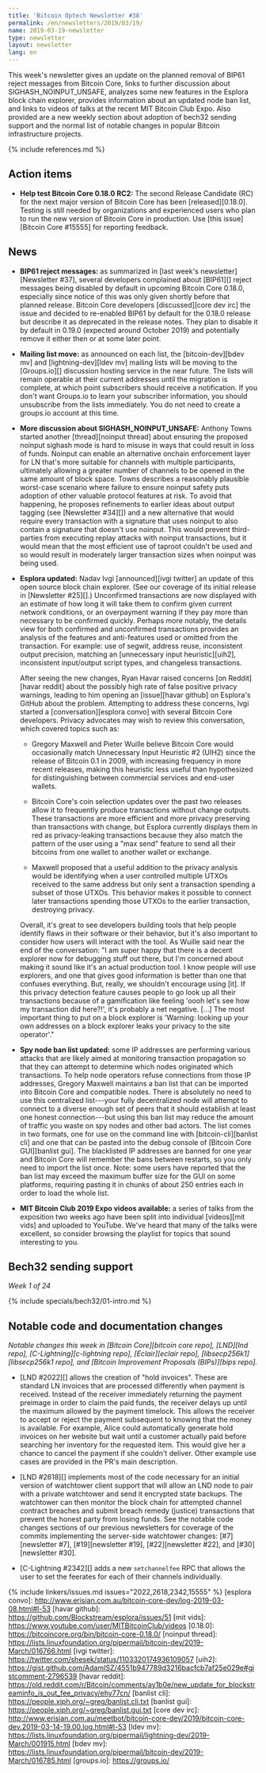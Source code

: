 ```yaml
---
title: 'Bitcoin Optech Newsletter #38'
permalink: /en/newsletters/2019/03/19/
name: 2019-03-19-newsletter
type: newsletter
layout: newsletter
lang: en
---
```

This week's newsletter gives an update on the planned removal of BIP61
reject messages from Bitcoin Core, links to further discussion about
SIGHASH_NOINPUT_UNSAFE, analyzes some new features in the Esplora block
chain explorer, provides information about an updated node ban list,
and links to videos of talks at the recent MIT Bitcoin Club Expo.  Also
provided are a new weekly section about adoption of bech32 sending
support and the normal list of notable changes in popular Bitcoin
infrastructure projects.

{% include references.md %}

## Action items

- **Help test Bitcoin Core 0.18.0 RC2:** The second Release Candidate
  (RC) for the next major version of Bitcoin Core has been [released][0.18.0].
  Testing is still needed by organizations and experienced users who
  plan to run the new version of Bitcoin Core in production.  Use [this
  issue][Bitcoin Core #15555] for reporting feedback.

## News

- **BIP61 reject messages:** as summarized in [last week's
  newsletter][Newsletter #37], several developers complained about
  [BIP61][] reject messages being disabled by default in upcoming
  Bitcoin Core 0.18.0, especially since notice of this was only given
  shortly before that planned release.  Bitcoin Core developers
  [discussed][core dev irc] the issue and decided to re-enabled BIP61 by
  default for the 0.18.0 release but describe it as deprecated in the
  release notes.  They plan to disable it by default in 0.19.0 (expected
  around October 2019) and potentially remove it either then or at some
  later point.

- **Mailing list move:** as announced on each list, the
  [bitcoin-dev][bdev mv] and [lightning-dev][ldev mv] mailing lists will
  be moving to the [Groups.io][] discussion hosting
  service in the near future.  The lists will remain operable at their
  current addresses until the migration is complete, at which point
  subscribers should receive a notification.  If you don't want
  Groups.io to learn your subscriber information, you should unsubscribe
  from the lists immediately.  You do not need to create a groups.io
  account at this time.

- **More discussion about SIGHASH_NOINPUT_UNSAFE:** Anthony Towns
  started another [thread][noinput thread] about ensuring the proposed
  noinput sighash mode is hard to misuse in ways that could result in
  loss of funds.  Noinput can enable an alternative onchain enforcement
  layer for LN that's more suitable for channels with multiple
  participants, ultimately allowing a greater number of channels to be
  opened in the same amount of block space.  Towns describes a
  reasonably plausible worst-case scenario where failure to ensure
  noinput safety puts adoption of other valuable protocol features at
  risk.  To avoid that happening, he proposes refinements to earlier
  ideas about output tagging (see [Newsletter #34][]) and a new
  alternative that would require every transaction with a signature that
  uses noinput to also contain a signature that doesn't use noinput.
  This would prevent third-parties from executing replay attacks with
  noinput transactions, but it would mean that the most efficient use of
  taproot couldn't be used and so would result in
  moderately larger transaction sizes when noinput was being used.

- **Esplora updated:** Nadav Ivgi [announced][ivgi twitter] an update of
  this open source block chain explorer.  (See our coverage of its
  initial release in [Newsletter #25][].)  Unconfirmed transactions are
  now displayed with an estimate of how long it will take them to
  confirm given current network conditions, or an overpayment warning if
  they pay more than necessary to be confirmed quickly.  Perhaps more
  notably, the details view for both confirmed and unconfirmed
  transactions provides an analysis of the features and anti-features
  used or omitted from the transaction.  For example: use of segwit,
  address reuse, inconsistent output precision, matching an [unnecessary
  input heuristic][uih2], inconsistent input/output script types, and
  changeless transactions.

    After seeing the new changes, Ryan Havar raised concerns [on
    Reddit][havar reddit] about the possibly high rate of false positive
    privacy warnings, leading to him opening an [issue][havar github] on
    Esplora's GitHub about the problem.  Attempting to address
    these concerns, Ivgi started a [conversation][esplora convo] with
    several Bitcoin Core developers.  Privacy advocates may wish to
    review this conversation, which covered topics such as:

    - Gregory Maxwell and Pieter Wuille believe Bitcoin Core would
      occasionally match Unnecessary Input Heuristic #2 (UIH2) since
      the release of Bitcoin 0.1 in 2009, with increasing frequency in
      more recent releases, making this heuristic less useful than
      hypothesized for distinguishing between commercial services and
      end-user wallets.

    - Bitcoin Core's coin selection updates over the past two releases
      allow it to frequently produce transactions without change outputs.
      These transactions are more efficient and more privacy
      preserving than transactions with change, but Esplora currently
      displays them in red as privacy-leaking transactions because they also match the
      pattern of the user using a "max send" feature to send all their
      bitcoins from one wallet to another wallet or exchange.

    - Maxwell proposed that a useful addition to the privacy analysis would
      be identifying when a user controlled multiple UTXOs received to
      the same address but only sent a transaction spending a subset of
      those UTXOs.  This behavior makes it possible to connect later
      transactions spending those UTXOs to the earlier transaction,
      destroying privacy.

    Overall, it's great to see developers building tools that help
    people identify flaws in their software or their behavior, but it's
    also important to consider how users will interact with the tool.
    As Wuille said near the end of the conversation: "I am super happy
    that there is a decent explorer now for debugging stuff out there,
    but I'm concerned about making it sound like it's an actual
    production tool.  I know people will use explorers, and one that
    gives good information is better than one that confuses everything.
    But, really, we shouldn't encourage using [it].  If this privacy
    detection feature causes people to go look up all their transactions
    because of a gamification like feeling 'oooh let's see how my
    transaction did here?!', it's probably a net negative. [...] The
    most important thing to put on a block explorer is 'Warning: looking
    up your own addresses on a block explorer leaks your privacy to the
    site operator'."

- **Spy node ban list updated:** some IP addresses are performing
  various attacks that are likely aimed at monitoring transaction
  propagation so that they can attempt to determine which nodes
  originated which transactions.
  To help node operators refuse
  connections from those IP addresses, Gregory Maxwell maintains a
  ban list that can be imported into Bitcoin Core and compatible nodes.
  There is absolutely no need to use this centralized list---your fully
  decentralized node will attempt to connect to a diverse enough set of
  peers that it should establish at least one honest connection---but
  using this ban list may reduce the amount of traffic you waste on spy
  nodes and other bad actors.  The list comes in two formats, one for
  use on the command line with [bitcoin-cli][banlist cli] and one that
  can be pasted into the debug console of [Bitcoin Core GUI][banlist
  gui].  The blacklisted IP addresses are banned for one year and
  Bitcoin Core will remember the bans between restarts, so you only need
  to import the list once.  Note: some users have reported that the
  ban list may exceed the maximum buffer size for the GUI on some
  platforms, requiring pasting it in chunks of about 250 entries each in
  order to load the whole list.

- **MIT Bitcoin Club 2019 Expo videos available:** a series of talks
  from the exposition two weeks ago have been split into individual
  [videos][mit vids] and uploaded to YouTube.  We've heard that many of
  the talks were excellent, so consider browsing the playlist for topics
  that sound interesting to you.

## Bech32 sending support

*Week 1 of 24*

{% include specials/bech32/01-intro.md %}

## Notable code and documentation changes

*Notable changes this week in [Bitcoin Core][bitcoin core repo],
[LND][lnd repo], [C-Lightning][c-lightning repo], [Eclair][eclair repo],
[libsecp256k1][libsecp256k1 repo], and [Bitcoin Improvement Proposals
(BIPs)][bips repo].*

- [LND #2022][] allows the creation of "hold invoices".  These are standard
  LN invoices that are processed differently when payment is received.
  Instead of the receiver immediately returning the payment preimage
  in order to claim the paid funds, the receiver delays up until the maximum
  allowed by the payment timelock.  This allows the receiver to accept
  or reject the payment subsequent to knowing that the money is
  available.  For example, Alice could automatically generate hold
  invoices on her website but wait until a customer actually paid before
  searching her inventory for the requested item.  This would give her a
  chance to cancel the payment if she couldn't deliver.  Other example
  use cases are provided in the PR's main description.

- [LND #2618][] implements most of the code necessary for an initial
  version of watchtower client support that will allow an LND node to
  pair with a private watchtower and send it encrypted state backups.
  The watchtower can then monitor the block chain for attempted channel
  contract breaches and submit breach remedy (justice) transactions that
  prevent the honest party from losing funds.  See the notable code
  changes sections of our previous newsletters for coverage of the
  commits implementing the server-side watchtower changes:
  [#7][newsletter #7], [#19][newsletter #19], [#22][newsletter #22], and
  [#30][newsletter #30].

- [C-Lightning #2342][] adds a new `setchannelfee` RPC that allows the
  user to set the feerates for each of their channels individually.

{% include linkers/issues.md issues="2022,2618,2342,15555" %}
[esplora convo]: http://www.erisian.com.au/bitcoin-core-dev/log-2019-03-08.html#l-53
[havar github]: https://github.com/Blockstream/esplora/issues/51
[mit vids]: https://www.youtube.com/user/MITBitcoinClub/videos
[0.18.0]: https://bitcoincore.org/bin/bitcoin-core-0.18.0/
[noinput thread]: https://lists.linuxfoundation.org/pipermail/bitcoin-dev/2019-March/016766.html
[ivgi twitter]: https://twitter.com/shesek/status/1103320174936109057
[uih2]: https://gist.github.com/AdamISZ/4551b947789d3216bacfcb7af25e029e#gistcomment-2796539
[havar reddit]: https://old.reddit.com/r/Bitcoin/comments/ay1b0e/new_update_for_blockstreaminfo_is_out_fee_privacy/ehy77cn/
[banlist cli]: https://people.xiph.org/~greg/banlist.cli.txt
[banlist gui]: https://people.xiph.org/~greg/banlist.gui.txt
[core dev irc]: http://www.erisian.com.au/meetbot/bitcoin-core-dev/2019/bitcoin-core-dev.2019-03-14-19.00.log.html#l-53
[ldev mv]: https://lists.linuxfoundation.org/pipermail/lightning-dev/2019-March/001915.html
[bdev mv]: https://lists.linuxfoundation.org/pipermail/bitcoin-dev/2019-March/016785.html
[groups.io]: https://groups.io/
